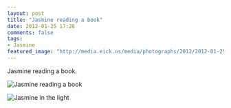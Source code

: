 ```yaml
---
layout: post
title: "Jasmine reading a book"
date: 2012-01-25 17:28
comments: false
tags: 
- Jasmine
featured_image: "http://media.eick.us/media/photographs/2012/2012-01-25/2012-01-28%20at%2012-53-28-.jpg"
---
```

Jasmine reading a book.

![Jasmine reading a book](http://media.eick.us/media/photographs/2012/2012-01-25/2012-01-28%20at%2012-53-28-.jpg)


![Jasmine in the light](http://media.eick.us/media/photographs/2012/2012-01-25/2012-01-28%20at%2012.53.38_Snapseed-.jpg)

